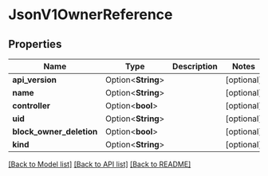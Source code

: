 # JsonV1OwnerReference

## Properties

Name | Type | Description | Notes
------------ | ------------- | ------------- | -------------
**api_version** | Option<**String**> |  | [optional]
**name** | Option<**String**> |  | [optional]
**controller** | Option<**bool**> |  | [optional]
**uid** | Option<**String**> |  | [optional]
**block_owner_deletion** | Option<**bool**> |  | [optional]
**kind** | Option<**String**> |  | [optional]

[[Back to Model list]](../README.md#documentation-for-models) [[Back to API list]](../README.md#documentation-for-api-endpoints) [[Back to README]](../README.md)



